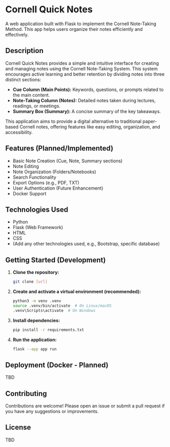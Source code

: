 
# Cornell Quick Notes

A web application built with Flask to implement the Cornell Note-Taking Method. This app helps users organize their notes efficiently and effectively.

## Description

Cornell Quick Notes provides a simple and intuitive interface for creating and managing notes using the Cornell Note-Taking System. This system encourages active learning and better retention by dividing notes into three distinct sections:

*   **Cue Column (Main Points):** Keywords, questions, or prompts related to the main content.
*   **Note-Taking Column (Notes):** Detailed notes taken during lectures, readings, or meetings.
*   **Summary Box (Summary):** A concise summary of the key takeaways.

This application aims to provide a digital alternative to traditional paper-based Cornell notes, offering features like easy editing, organization, and accessibility.

## Features (Planned/Implemented)

* Basic Note Creation (Cue, Note, Summary sections)
* Note Editing
* Note Organization (Folders/Notebooks)
* Search Functionality
* Export Options (e.g., PDF, TXT)
* User Authentication (Future Enhancement)
* Docker Support

## Technologies Used

*   Python
*   Flask (Web Framework)
*   HTML
*   CSS
*   (Add any other technologies used, e.g., Bootstrap, specific database)

## Getting Started (Development)

1.  **Clone the repository:**

    ```bash
    git clone [url]
    ```

2.  **Create and activate a virtual environment (recommended):**

    ```bash
    python3 -m venv .venv
    source .venv/bin/activate  # On Linux/macOS
    .venv\Scripts\activate  # On Windows
    ```

3.  **Install dependencies:**

    ```bash
    pip install -r requirements.txt
    ```

4.  **Run the application:**

    ```bash
    flask --app app run
    ```

## Deployment (Docker - Planned)

TBD

## Contributing

Contributions are welcome! Please open an issue or submit a pull request if you have any suggestions or improvements.

## License

TBD